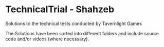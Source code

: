 # TechnicalTrial - Shahzeb
 Solutions to the technical tests conducted by Tavernlight Games
 
 The Solutions have been sorted into different folders and include source code and/or videos (where necessary). 
